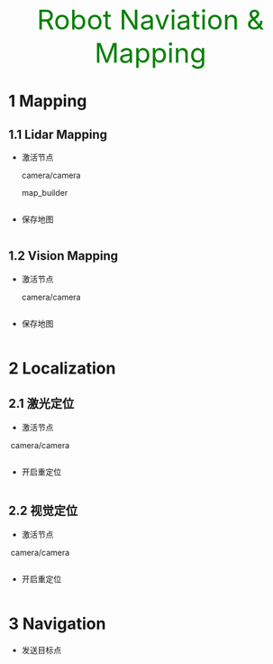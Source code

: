 <center> <font color='green' size=10>Robot Naviation & Mapping </font></center>

# 1 Mapping

## 1.1 Lidar Mapping

* 激活节点

  camera/camera

  map_builder

  ```
  
  ```

* 保存地图

```

```



## 1.2 Vision Mapping



* 激活节点

  camera/camera 

  

  ```
  
  ```

* 保存地图

```

```



# 2 Localization

## 2.1 激光定位

* 激活节点

​	 camera/camera 

```

```

* 开启重定位

  ```
  
  ```

  

## 2.2 视觉定位

* 激活节点

​	 camera/camera 

```

```

* 开启重定位

  ```
  
  ```



# 3 Navigation

* 发送目标点

```

```

